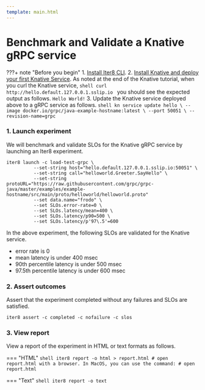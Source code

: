 ```yaml
---
template: main.html
---
```


# Benchmark and Validate a Knative gRPC service

???+ note "Before you begin"
    1. [Install Iter8 CLI](../../../getting-started/install.md).
    2. [Install Knative and deploy your first Knative Service](https://knative.dev/docs/getting-started/first-service/). As noted at the end of the Knative tutorial, when you curl the Knative service,
    ```shell
    curl http://hello.default.127.0.0.1.sslip.io
    ```
    you should see the expected output as follows.
    ```
    Hello World!
    ```
    3. Update the Knative service deployed above to a gRPC service as follows.
    ```shell
    kn service update hello \
    --image docker.io/grpc/java-example-hostname:latest \
    --port 50051 \
    --revision-name=grpc
    ```

### 1. Launch experiment
We will benchmark and validate SLOs for the Knative gRPC service by launching an Iter8 experiment.

```shell
iter8 launch -c load-test-grpc \
          --set-string host="hello.default.127.0.0.1.sslip.io:50051" \
          --set-string call="helloworld.Greeter.SayHello" \
          --set-string protoURL="https://raw.githubusercontent.com/grpc/grpc-java/master/examples/example-hostname/src/main/proto/helloworld/helloworld.proto"
          --set data.name="frodo" \
          --set SLOs.error-rate=0 \
          --set SLOs.latency/mean=400 \
          --set SLOs.latency/p90=500 \
          --set SLOs.latency/p'97\.5'=600
```

In the above experiment, the following SLOs are validated for the Knative service.
- error rate is 0
- mean latency is under 400 msec
- 90th percentile latency is under 500 msec
- 97.5th percentile latency is under 600 msec

### 2. Assert outcomes
Assert that the experiment completed without any failures and SLOs are satisfied.

```shell
iter8 assert -c completed -c nofailure -c slos
```

### 3. View report
View a report of the experiment in HTML or text formats as follows.

=== "HTML"
    ```shell
    iter8 report -o html > report.html
    # open report.html with a browser. In MacOS, you can use the command:
    # open report.html
    ```

=== "Text"
    ```shell
    iter8 report -o text
    ```
